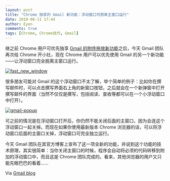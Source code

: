 ```yaml
---
layout: post
title: "Chrome 独享的 Gmail 新功能：浮动窗口可脱离主窗口运行"
date: 2010-06-11 17:44
author: Eyon
comments: true
tags: [Chrome, Chrome技巧, Gmail]
---
```

继之前 Chrome 用户可优先独享 [Gmail 的附件拖放新功能](http://www.chromi.org/archives/4641)之后，今天 Gmail 团队再次给 Chrome 开小灶，现在 Chrome 用户可以优先使用 Gmail 的另一个新功能——让浮动窗口完全脱离主窗口运行。

<a href="http://img.chromi.org/2010/06/fast_new_window.jpg">![](http://img.chromi.org/2010/06/fast_new_window.jpg "fast_new_window")</a>

很多朋友可能对 Gmail 的这个浮动窗口不太了解，举个简单的例子：比如你在撰写邮件时，可以点击撰写界面右上角的新窗口按钮，之后就会在一个新弹窗中打开撰写邮件的界面（当然不仅仅是撰写，包括阅读、查收等都可以在一个小浮动窗口中打开）。

<a href="http://img.chromi.org/2010/06/gmail-popup.jpg">![](http://img.chromi.org/2010/06/gmail-popup-505x550.jpg "gmail-popup")</a>

可之前的情况是在浮动窗口打开后，你仍然不能关闭后面的主窗口，因为会连这个浮动窗口一起关掉。而现在如果你使用最新版本 Chrome 浏览器的话，可以将浮动窗口后面的主窗口关掉，浮动窗口可完全独立运行。

今天 Gmail 团队在其官方博客上宣布了这一项全新的功能，并说到这个功能的技术原理，其实很简单：当你关闭主窗口的时候，程序会自动将必须的代码转移到附加的浮动窗口中，而且这是 Chrome 团队完成的。看来，其他浏览器的用户又只能先眼巴巴的看着......

Via [Gmail blog](http://gmailblog.blogspot.com/2010/06/long-lived-new-windows.html)
